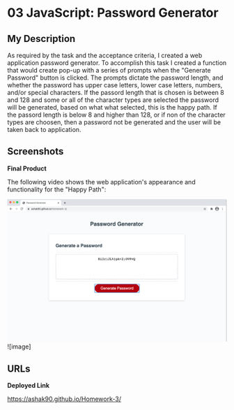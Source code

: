 # 03 JavaScript: Password Generator

## My Description

As required by the task and the acceptance criteria, I created a web application password generator. To accomplish this task I created a function that would create pop-up with a series of prompts when the "Generate Password" button is clicked. The prompts dictate the password length, and whether the password has upper case letters, lower case letters, numbers, and/or special characters. If the passord length that is chosen is between 8 and 128 and some or all of the character types are selected the password will be generated, based on what what selected, this is the happy path. If the passord length is below 8 and higher than 128, or if non of the character types are choosen, then a password not be generated and the user will be taken back to application.


## Screenshots

**Final Product**

The following video shows the web application's appearance and functionality for the "Happy Path":

![screenshot](passwordGenerator.png)
![image]

## URLs

**Deployed Link**

https://ashak90.github.io/Homework-3/
